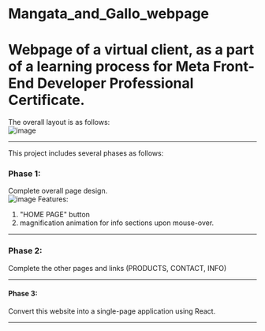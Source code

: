 # Mangata_and_Gallo_webpage
Webpage of a virtual client, as a part of a learning process for Meta Front-End Developer Professional Certificate.
===================================================================================================================

The overall layout is as follows:   
![image](https://github.com/user-attachments/assets/cbf353ab-b09d-4455-942c-1e3cf2530c5c)   
- - -

This project includes several phases as follows:   

### Phase 1:     
Complete overall page design.   
![image](https://github.com/user-attachments/assets/1dd68549-ebd0-4b23-91a4-61c771621ae4)
Features:   
1. "HOME PAGE" button
2. magnification animation for info sections upon mouse-over.
- - -


### Phase 2:   
Complete the other pages and links (PRODUCTS, CONTACT, INFO)   
- - -

#### Phase 3:
Convert this website into a single-page application using React.   
- - -
